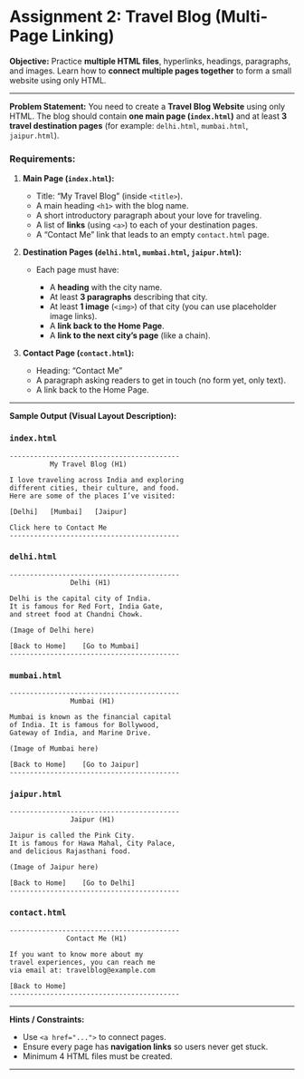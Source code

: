 # Assignment 2: **Travel Blog (Multi-Page Linking)**

**Objective:**
Practice **multiple HTML files**, hyperlinks, headings, paragraphs, and images. Learn how to **connect multiple pages together** to form a small website using only HTML.

---

**Problem Statement:**
You need to create a **Travel Blog Website** using only HTML. The blog should contain **one main page (`index.html`)** and at least **3 travel destination pages** (for example: `delhi.html`, `mumbai.html`, `jaipur.html`).

### Requirements:

1. **Main Page (`index.html`):**

   * Title: “My Travel Blog” (inside `<title>`).
   * A main heading `<h1>` with the blog name.
   * A short introductory paragraph about your love for traveling.
   * A list of **links** (using `<a>`) to each of your destination pages.
   * A “Contact Me” link that leads to an empty `contact.html` page.

2. **Destination Pages (`delhi.html`, `mumbai.html`, `jaipur.html`):**

   * Each page must have:

     * A **heading** with the city name.
     * At least **3 paragraphs** describing that city.
     * At least **1 image** (`<img>`) of that city (you can use placeholder image links).
     * A **link back to the Home Page**.
     * A **link to the next city’s page** (like a chain).

3. **Contact Page (`contact.html`):**

   * Heading: “Contact Me”
   * A paragraph asking readers to get in touch (no form yet, only text).
   * A link back to the Home Page.

---

**Sample Output (Visual Layout Description):**

### `index.html`

```
------------------------------------------
          My Travel Blog (H1)

I love traveling across India and exploring 
different cities, their culture, and food. 
Here are some of the places I’ve visited:

[Delhi]   [Mumbai]   [Jaipur]

Click here to Contact Me
------------------------------------------
```

### `delhi.html`

```
------------------------------------------
               Delhi (H1)

Delhi is the capital city of India. 
It is famous for Red Fort, India Gate, 
and street food at Chandni Chowk.

(Image of Delhi here)

[Back to Home]    [Go to Mumbai]
------------------------------------------
```

### `mumbai.html`

```
------------------------------------------
               Mumbai (H1)

Mumbai is known as the financial capital 
of India. It is famous for Bollywood, 
Gateway of India, and Marine Drive.

(Image of Mumbai here)

[Back to Home]    [Go to Jaipur]
------------------------------------------
```

### `jaipur.html`

```
------------------------------------------
               Jaipur (H1)

Jaipur is called the Pink City. 
It is famous for Hawa Mahal, City Palace, 
and delicious Rajasthani food.

(Image of Jaipur here)

[Back to Home]    [Go to Delhi]
------------------------------------------
```

### `contact.html`

```
------------------------------------------
              Contact Me (H1)

If you want to know more about my 
travel experiences, you can reach me 
via email at: travelblog@example.com

[Back to Home]
------------------------------------------
```

---

**Hints / Constraints:**

* Use `<a href="...">` to connect pages.
* Ensure every page has **navigation links** so users never get stuck.
* Minimum 4 HTML files must be created.

---
